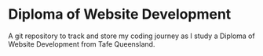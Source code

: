 # Diploma of Website Development
A git repository to track and store my coding journey as I study a Diploma of Website Development from Tafe Queensland.
